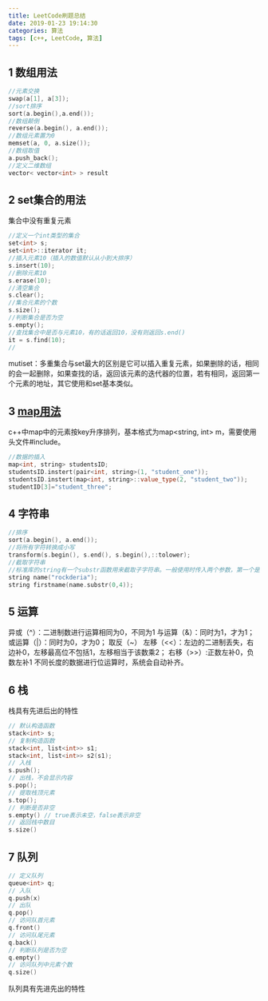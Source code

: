 ```yaml
---
title: LeetCode刷题总结
date: 2019-01-23 19:14:30
categories: 算法
tags: [c++, LeetCode, 算法]
---
```


## 1 数组用法

```c++
//元素交换
swap(a[1], a[3]);
//sort排序
sort(a.begin(),a.end());
//数组颠倒
reverse(a.begin(), a.end());
//数组元素置为0
memset(a, 0, a.size());
//数组取值
a.push_back();
//定义二维数组
vector< vector<int> > result
```

## 2 set集合的用法

集合中没有重复元素

``` c++
//定义一个int类型的集合
set<int> s;
set<int>::iterator it;
//插入元素10（插入的数值默认从小到大排序）
s.insert(10);
//删除元素10
s.erase(10);
//清空集合
s.clear();
//集合元素的个数
s.size();
//判断集合是否为空
s.empty();
//查找集合中是否与元素10，有的话返回10，没有则返回s.end()
it = s.find(10);
//
```

mutiset：多重集合与set最大的区别是它可以插入重复元素，如果删除的话，相同的会一起删除，如果查找的话，返回该元素的迭代器的位置，若有相同，返回第一个元素的地址，其它使用和set基本类似。  

## 3 [map用法](https://www.cnblogs.com/fnlingnzb-learner/p/5833051.html)  

c++中map中的元素按key升序排列，基本格式为map<string, int> m，需要使用头文件#include<map>。  

```c++
//数据的插入
map<int, string> studentsID;
studentsID.instert(pair<int, string>(1, "student_one"));
studentsID.instert(map<int, string>::value_type(2, "student_two"));
studentID[3]="student_three";
```

## 4 字符串

```c++
//排序
sort(a.begin(), a.end());
//将所有字符转换成小写
transform(s.begin(), s.end(), s.begin(),::tolower);
//截取字符串
//标准库的string有一个substr函数用来截取子字符串。一般使用时传入两个参数，第一个是开始的坐标（第一个字符是0），第二个是截取的长度。
string name("rockderia");
string firstname(name.substr(0,4));

```

## 5 运算

异或（^）：二进制数进行运算相同为0，不同为1
与运算（&）：同时为1，才为1；
或运算（|）：同时为0，才为0；
取反（~）
左移（<<）：左边的二进制丢失，右边补0，左移最高位不包括1，左移相当于该数乘2；
右移（>>）:正数左补0，负数左补1
不同长度的数据进行位运算时，系统会自动补齐。

## 6 栈

栈具有先进后出的特性  

```c++
// 默认构造函数
stack<int> s;
// 复制构造函数
stack<int, list<int>> s1;
stack<int, list<int>> s2(s1);
// 入栈
s.push();
// 出栈，不会显示内容
s.pop();
// 提取栈顶元素
s.top();
// 判断是否非空
s.empty() // true表示未空，false表示非空
// 返回栈中数目
s.size()
```

## 7 队列  

```c++
// 定义队列
queue<int> q;
// 入队
q.push(x)
// 出队
q.pop()
// 访问队首元素
q.front()
// 访问队尾元素
q.back()
// 判断队列是否为空
q.empty()
// 访问队列中元素个数
q.size()
```

队列具有先进先出的特性  
